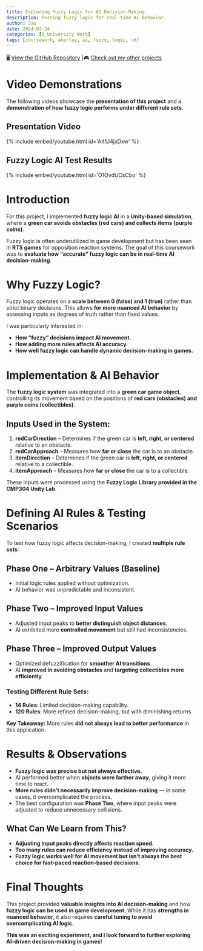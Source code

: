 ```yaml
---
title: Exploring Fuzzy Logic for AI Decision-Making
description: Testing fuzzy logic for real-time AI behavior.
author: Jan
date: 2024-03-24
categories: [3_University Work]
tags: [coursework, abertay, ai, fuzzy, logic, c#]
---
```


🖥️ [View the GitHub Repository](https://github.com/JanHuss/FuzzyLogic) |🎮 [Check out my other projects](https://janhuss.github.io/categories/)

# Video Demonstrations

The following videos showcase the **presentation of this project** and a **demonstration of how 
fuzzy logic performs under different rule sets**.

## Presentation Video

{% include embed/youtube.html id='AIt1J4jxDxw' %}

## Fuzzy Logic AI Test Results

{% include embed/youtube.html id='O1OvdUCsCbo' %}

# Introduction

For this project, I implemented **fuzzy logic AI** in a **Unity-based simulation**, where a 
**green car avoids obstacles (red cars) and collects items (purple coins)**.

Fuzzy logic is often underutilized in game development but has been seen in **RTS games** for 
opposition reaction systems. The goal of this coursework was to **evaluate how “accurate” fuzzy 
logic can be in real-time AI decision-making**.

# Why Fuzzy Logic?

Fuzzy logic operates on a **scale between 0 (false) and 1 (true)** rather than strict binary 
decisions. This allows **for more nuanced AI behavior** by assessing inputs as degrees of truth 
rather than fixed values.

I was particularly interested in:
- **How “fuzzy” decisions impact AI movement.**
- **How adding more rules affects AI accuracy.**
- **How well fuzzy logic can handle dynamic decision-making in games.**

# Implementation & AI Behavior

The **fuzzy logic system** was integrated into a **green car game object**, controlling its 
movement based on the positions of **red cars (obstacles) and purple coins (collectibles)**.

## Inputs Used in the System:
1. **redCarDirection** – Determines if the green car is **left, right, or centered** relative 
to an obstacle.
2. **redCarApproach** – Measures how **far or close** the car is to an obstacle.
3. **itemDirection** – Determines if the green car is **left, right, or centered** relative to a 
collectible.
4. **itemApproach** – Measures how **far or close** the car is to a collectible.

These inputs were processed using the **Fuzzy Logic Library provided in the CMP304 Unity Lab**.

# Defining AI Rules & Testing Scenarios

To test how fuzzy logic affects decision-making, I created **multiple rule sets**:

## Phase One – Arbitrary Values (Baseline)

- Initial logic rules applied without optimization.
- AI behavior was unpredictable and inconsistent.

## Phase Two – Improved Input Values
- Adjusted input peaks to **better distinguish object distances**.
- AI exhibited more **controlled movement** but still had inconsistencies.

## Phase Three – Improved Output Values

- Optimized defuzzification for **smoother AI transitions**.
- AI **improved in avoiding obstacles** and **targeting collectibles more efficiently**.

### Testing Different Rule Sets:

- **14 Rules**: Limited decision-making capability.
- **120 Rules**: More refined decision-making, but with diminishing returns.


**Key Takeaway:** More rules **did not always lead to better performance** in this application.

# Results & Observations

- **Fuzzy logic was precise but not always effective.**
- AI performed better when **objects were farther away**, giving it more time to react.
- **More rules didn’t necessarily improve decision-making** — in some cases, it overcomplicated 
the process.
- The best configuration was **Phase Two**, where input peaks were adjusted to reduce unnecessary collisions.

## What Can We Learn from This?

- **Adjusting input peaks directly affects reaction speed.**
- **Too many rules can reduce efficiency instead of improving accuracy.**
- **Fuzzy logic works well for AI movement but isn’t always the best choice for fast-paced 
reaction-based decisions.**

# Final Thoughts

This project provided **valuable insights into AI decision-making** and how **fuzzy logic can be 
used in game development**. While it has **strengths in nuanced behavior**, it also requires 
**careful tuning to avoid overcomplicating AI logic**.

**This was an exciting experiment, and I look forward to further exploring AI-driven 
decision-making in games!**
